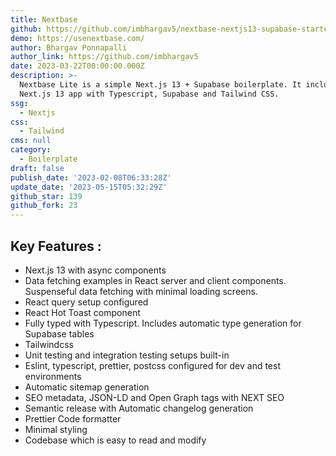 ```yaml
---
title: Nextbase
github: https://github.com/imbhargav5/nextbase-nextjs13-supabase-starter
demo: https://usenextbase.com/
author: Bhargav Ponnapalli
author_link: https://github.com/imbhargav5
date: 2023-03-22T00:00:00.000Z
description: >-
  Nextbase Lite is a simple Next.js 13 + Supabase boilerplate. It includes a
  Next.js 13 app with Typescript, Supabase and Tailwind CSS.
ssg:
  - Nextjs
css:
  - Tailwind
cms: null
category:
  - Boilerplate
draft: false
publish_date: '2023-02-08T06:33:28Z'
update_date: '2023-05-15T05:32:29Z'
github_star: 139
github_fork: 23
---
```


## Key Features :

- Next.js 13 with async components
- Data fetching examples in React server and client components. Suspenseful data fetching with minimal loading screens.
- React query setup configured
- React Hot Toast component
- Fully typed with Typescript. Includes automatic type generation for Supabase tables
- Tailwindcss
- Unit testing and integration testing setups built-in
- Eslint, typescript, prettier, postcss configured for dev and test environments
- Automatic sitemap generation
- SEO metadata, JSON-LD and Open Graph tags with NEXT SEO
- Semantic release with Automatic changelog generation
- Prettier Code formatter
- Minimal styling
- Codebase which is easy to read and modify
